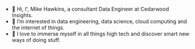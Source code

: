 - 👋 Hi, I', Mike Hawkins, a consultant Data Engineer at Cedarwood Insights.
- 👀 I’m interested in data engineering, data science, cloud computing and the internet of things.
- 🌱 I love to immerse myself in all things high tech and discover smart new ways of doing stuff.


<!---
CedarwoodInsights/CedarwoodInsights is a ✨ special ✨ repository because its `README.md` (this file) appears on your GitHub profile.
You can click the Preview link to take a look at your changes.
--->
